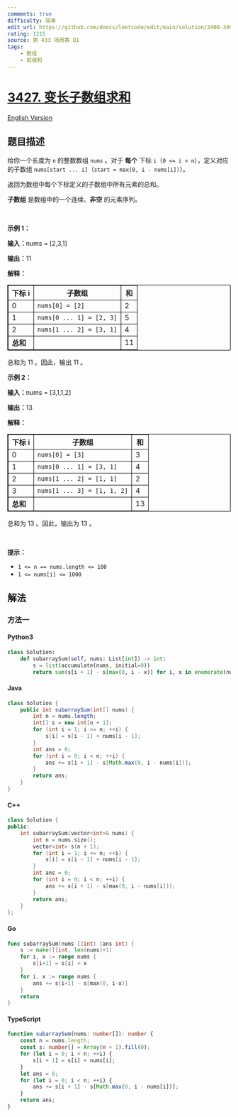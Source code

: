```yaml
---
comments: true
difficulty: 简单
edit_url: https://github.com/doocs/leetcode/edit/main/solution/3400-3499/3427.Sum%20of%20Variable%20Length%20Subarrays/README.md
rating: 1215
source: 第 433 场周赛 Q1
tags:
    - 数组
    - 前缀和
---
```


<!-- problem:start -->

# [3427. 变长子数组求和](https://leetcode.cn/problems/sum-of-variable-length-subarrays)

[English Version](/solution/3400-3499/3427.Sum%20of%20Variable%20Length%20Subarrays/README_EN.md)

## 题目描述

<!-- description:start -->

<p>给你一个长度为 <code>n</code>&nbsp;的整数数组&nbsp;<code>nums</code>&nbsp;。对于 <strong>每个</strong> 下标&nbsp;<code>i</code>（<code>0 &lt;= i &lt; n</code>），定义对应的子数组&nbsp;<code>nums[start ... i]</code>（<code>start = max(0, i - nums[i])</code>）。</p>

<p>返回为数组中每个下标定义的子数组中所有元素的总和。</p>
<strong>子数组</strong>&nbsp;是数组中的一个连续、<strong>非空</strong> 的元素序列。

<p>&nbsp;</p>

<p><b>示例 1：</b></p>

<div class="example-block">
<p><b>输入：</b><span class="example-io">nums = [2,3,1]</span></p>

<p><span class="example-io"><b>输出：</b>11</span></p>

<p><b>解释：</b></p>

<table style="border: 1px solid black;">
	<tbody>
		<tr>
			<th style="border: 1px solid black;">下标 i</th>
			<th style="border: 1px solid black;">子数组</th>
			<th style="border: 1px solid black;">和</th>
		</tr>
		<tr>
			<td style="border: 1px solid black;">0</td>
			<td style="border: 1px solid black;"><code>nums[0] = [2]</code></td>
			<td style="border: 1px solid black;">2</td>
		</tr>
		<tr>
			<td style="border: 1px solid black;">1</td>
			<td style="border: 1px solid black;"><code>nums[0 ... 1] = [2, 3]</code></td>
			<td style="border: 1px solid black;">5</td>
		</tr>
		<tr>
			<td style="border: 1px solid black;">2</td>
			<td style="border: 1px solid black;"><code>nums[1 ... 2] = [3, 1]</code></td>
			<td style="border: 1px solid black;">4</td>
		</tr>
		<tr>
			<td style="border: 1px solid black;"><b>总和</b></td>
			<td style="border: 1px solid black;">&nbsp;</td>
			<td style="border: 1px solid black;">11</td>
		</tr>
	</tbody>
</table>

<p>总和为 11 。因此，输出 11 。</p>
</div>

<p><b>示例 2：</b></p>

<div class="example-block">
<p><span class="example-io"><b>输入：</b>nums = [3,1,1,2]</span></p>

<p><span class="example-io"><b>输出：</b>13</span></p>

<p><b>解释：</b></p>

<table style="border: 1px solid black;">
	<tbody>
		<tr>
			<th style="border: 1px solid black;">下标 i</th>
			<th style="border: 1px solid black;">子数组</th>
			<th style="border: 1px solid black;">和</th>
		</tr>
		<tr>
			<td style="border: 1px solid black;">0</td>
			<td style="border: 1px solid black;"><code>nums[0] = [3]</code></td>
			<td style="border: 1px solid black;">3</td>
		</tr>
		<tr>
			<td style="border: 1px solid black;">1</td>
			<td style="border: 1px solid black;"><code>nums[0 ... 1] = [3, 1]</code></td>
			<td style="border: 1px solid black;">4</td>
		</tr>
		<tr>
			<td style="border: 1px solid black;">2</td>
			<td style="border: 1px solid black;"><code>nums[1 ... 2] = [1, 1]</code></td>
			<td style="border: 1px solid black;">2</td>
		</tr>
		<tr>
			<td style="border: 1px solid black;">3</td>
			<td style="border: 1px solid black;"><code>nums[1 ... 3] = [1, 1, 2]</code></td>
			<td style="border: 1px solid black;">4</td>
		</tr>
		<tr>
			<td style="border: 1px solid black;"><b>总和</b></td>
			<td style="border: 1px solid black;">&nbsp;</td>
			<td style="border: 1px solid black;">13</td>
		</tr>
	</tbody>
</table>

<p>总和为 13 。因此，输出为 13 。</p>
</div>

<p>&nbsp;</p>

<p><strong>提示：</strong></p>

<ul>
	<li><code>1 &lt;= n == nums.length &lt;= 100</code></li>
	<li><code>1 &lt;= nums[i] &lt;= 1000</code></li>
</ul>

<!-- description:end -->

## 解法

<!-- solution:start -->

### 方法一

<!-- tabs:start -->

#### Python3

```python
class Solution:
    def subarraySum(self, nums: List[int]) -> int:
        s = list(accumulate(nums, initial=0))
        return sum(s[i + 1] - s[max(0, i - x)] for i, x in enumerate(nums))
```

#### Java

```java
class Solution {
    public int subarraySum(int[] nums) {
        int n = nums.length;
        int[] s = new int[n + 1];
        for (int i = 1; i <= n; ++i) {
            s[i] = s[i - 1] + nums[i - 1];
        }
        int ans = 0;
        for (int i = 0; i < n; ++i) {
            ans += s[i + 1] - s[Math.max(0, i - nums[i])];
        }
        return ans;
    }
}
```

#### C++

```cpp
class Solution {
public:
    int subarraySum(vector<int>& nums) {
        int n = nums.size();
        vector<int> s(n + 1);
        for (int i = 1; i <= n; ++i) {
            s[i] = s[i - 1] + nums[i - 1];
        }
        int ans = 0;
        for (int i = 0; i < n; ++i) {
            ans += s[i + 1] - s[max(0, i - nums[i])];
        }
        return ans;
    }
};
```

#### Go

```go
func subarraySum(nums []int) (ans int) {
	s := make([]int, len(nums)+1)
	for i, x := range nums {
		s[i+1] = s[i] + x
	}
	for i, x := range nums {
		ans += s[i+1] - s[max(0, i-x)]
	}
	return
}
```

#### TypeScript

```ts
function subarraySum(nums: number[]): number {
    const n = nums.length;
    const s: number[] = Array(n + 1).fill(0);
    for (let i = 0; i < n; ++i) {
        s[i + 1] = s[i] + nums[i];
    }
    let ans = 0;
    for (let i = 0; i < n; ++i) {
        ans += s[i + 1] - s[Math.max(0, i - nums[i])];
    }
    return ans;
}
```

<!-- tabs:end -->

<!-- solution:end -->

<!-- problem:end -->
